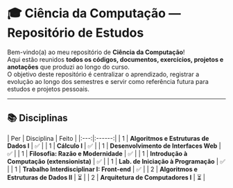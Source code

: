# 🎓 Ciência da Computação — Repositório de Estudos

Bem-vindo(a) ao meu repositório de **Ciência da Computação**!  
Aqui estão reunidos **todos os códigos, documentos, exercícios, projetos e anotações** que produzi ao longo do curso.  
O objetivo deste repositório é centralizar o aprendizado, registrar a evolução ao longo dos semestres e servir como referência futura para estudos e projetos pessoais.

---

## 📚 Disciplinas

| Per | Disciplina | Feito |
|:---:|:------:|
| 1 | **Algoritmos e Estruturas de Dados I** | ✅ |
| 1 | **Cálculo I** | ✅ |
| 1 | **Desenvolvimento de Interfaces Web** | ✅ |
| 1 | **Filosofia: Razão e Modernidade** | ✅ |
| 1 | **Introdução à Computação (extensionista)** | ✅ |
| 1 | **Lab. de Iniciação à Programação** | ✅ |
| 1 | **Trabalho Interdisciplinar I: Front-end** | ✅ |
| 2 | **Algoritmos e Estruturas de Dados II** | ⏳ |
| 2 | **Arquitetura de Computadores I** | ⏳ |
